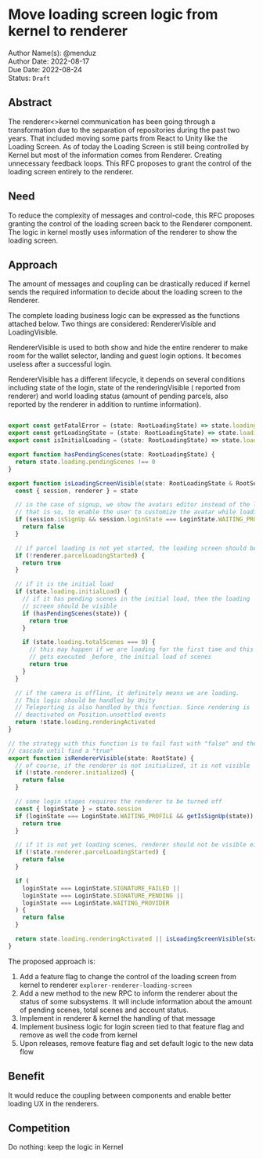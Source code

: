 # Move loading screen logic from kernel to renderer

Author Name(s): @menduz  
Author Date: 2022-08-17  
Due Date: 2022-08-24  
Status: `Draft`  

## Abstract

<!--
Insert here a brief paragraph summarizing the RFC in its current state.
This section shall provide an overview of whether this is a settled
decision, alternatives explored and a short summary of relevant
background information and key insights.
-->

The renderer<>kernel communication has been going through a transformation due to the separation of repositories during the past two years. That included moving some parts from React to Unity like the Loading Screen. As of today the Loading Screen is still being controlled by Kernel but most of the information comes from Renderer. Creating unnecessary feedback loops. This RFC proposes to grant the control of the loading screen entirely to the renderer.

## Need

<!--
Why is this RFC needed?  Briefly describe the need motivating this
proposed artifact to be created or work be done.  What problem does it
solve? Include an estimate of actual or perceived effort/gain.
-->

To reduce the complexity of messages and control-code, this RFC proposes granting the control of the loading screen back to the Renderer component. The logic in kernel mostly uses information of the renderer to show the loading screen.

## Approach

<!--
How do you intend on addressing the need?  Describe what you plan on
doing and the rationale behind the decisions you propose.  Then lay out
the plan of execution, in rough order of how the execution should take
place.  Include the rollout plan as well. (This is usually the longest
section of the RFC) Hint: don’t be afraid of posting illustrations! The
level of detail here has to be enough to give the reader  a clear
understanding of the solution - it is up to the writer to decide.
Further detail can be addressed to satisfy comments and increase clarity.
-->

The amount of messages and coupling can be drastically reduced if kernel sends the required information to decide about the loading screen to the Renderer.

The complete loading business logic can be expressed as the functions attached below. Two things are considered: RendererVisible and LoadingVisible.

RendererVisible is used to both show and hide the entire renderer to make room for the wallet selector, landing and guest login options. It becomes useless after a successful login.

RendererVisible has a different lifecycle, it depends on several conditions including state of the login, state of the renderingVisible ( reported from renderer) and world loading status (amount of pending parcels, also reported by the renderer in addition to runtime information).


```ts

export const getFatalError = (state: RootLoadingState) => state.loading.error
export const getLoadingState = (state: RootLoadingState) => state.loading
export const isInitialLoading = (state: RootLoadingState) => state.loading.initialLoad

export function hasPendingScenes(state: RootLoadingState) {
  return state.loading.pendingScenes !== 0
}

export function isLoadingScreenVisible(state: RootLoadingState & RootSessionState & RootRendererState) {
  const { session, renderer } = state

  // in the case of signup, we show the avatars editor instead of the loading screen
  // that is so, to enable the user to customize the avatar while loading the world
  if (session.isSignUp && session.loginState === LoginState.WAITING_PROFILE) {
    return false
  }

  // if parcel loading is not yet started, the loading screen should be visible
  if (!renderer.parcelLoadingStarted) {
    return true
  }

  // if it is the initial load
  if (state.loading.initialLoad) {
    // if it has pending scenes in the initial load, then the loading
    // screen should be visible
    if (hasPendingScenes(state)) {
      return true
    }

    if (state.loading.totalScenes === 0) {
      // this may happen if we are loading for the first time and this saga
      // gets executed _before_ the initial load of scenes
      return true
    }
  }

  // if the camera is offline, it definitely means we are loading.
  // This logic should be handled by Unity
  // Teleporting is also handled by this function. Since rendering is
  // deactivated on Position.unsettled events
  return !state.loading.renderingActivated
}

// the strategy with this function is to fail fast with "false" and then
// cascade until find a "true"
export function isRendererVisible(state: RootState) {
  // of course, if the renderer is not initialized, it is not visible
  if (!state.renderer.initialized) {
    return false
  }

  // some login stages requires the renderer to be turned off
  const { loginState } = state.session
  if (loginState === LoginState.WAITING_PROFILE && getIsSignUp(state)) {
    return true
  }

  // if it is not yet loading scenes, renderer should not be visible either
  if (!state.renderer.parcelLoadingStarted) {
    return false
  }

  if (
    loginState === LoginState.SIGNATURE_FAILED ||
    loginState === LoginState.SIGNATURE_PENDING ||
    loginState === LoginState.WAITING_PROVIDER
  ) {
    return false
  }

  return state.loading.renderingActivated || isLoadingScreenVisible(state)
}

```

The proposed approach is:

1. Add a feature flag to change the control of the loading screen from kernel to renderer `explorer-renderer-loading-screen`
2. Add a new method to the new RPC to inform the renderer about the status of some subsystems. It will include information about the amount of pending scenes, total scenes and account status.
3. Implement in renderer & kernel the handling of that message
4. Implement business logic for login screen tied to that feature flag and remove as well the code from kernel
5. Upon releases, remove feature flag and set default logic to the new data flow

## Benefit

<!--
What are the benefits / merits of this approach?  Tie the benefit
directly back into the satisfaction of the need.  How does this benefit
the client / user? How does the unique approach yield unique customer benefits?
-->

It would reduce the coupling between components and enable better loading UX in the renderers.

## Competition

<!--
What other options were considered? Give an honest treatment of why
these alternatives were not satisfactory. Identify the competition and
demonstrate that the competition is clearly understood. Include the
“what if we do nothing” alternative.
-->

Do nothing: keep the logic in Kernel